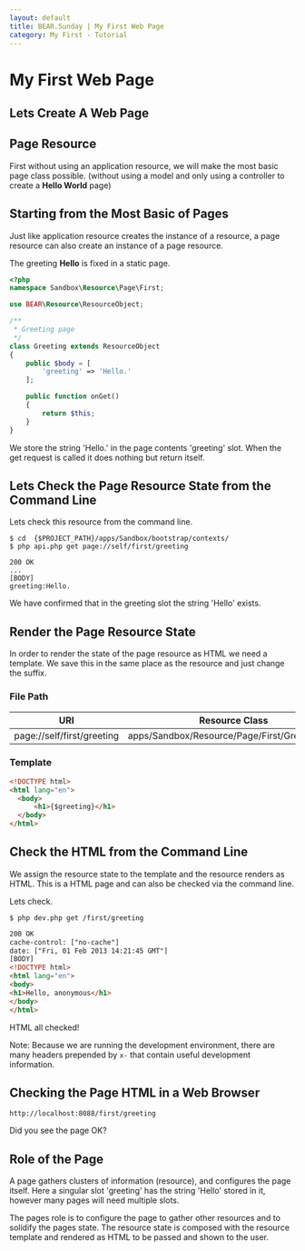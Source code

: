 ```yaml
---
layout: default
title: BEAR.Sunday | My First Web Page
category: My First - Tutorial
---
```


# My First Web Page

## Lets Create A Web Page

## Page Resource 

First without using an application resource, we will make the most basic page class possible.
(without using a model and only using a controller to create a **Hello World** page)

## Starting from the Most Basic of Pages 

Just like application resource creates the instance of a resource, 
a page resource can also create an instance of a page resource.

The greeting **Hello** is fixed in a static page.

```php
<?php
namespace Sandbox\Resource\Page\First;

use BEAR\Resource\ResourceObject;

/**
 * Greeting page
 */
class Greeting extends ResourceObject
{    
    public $body = [
        'greeting' => 'Hello.'
    ];

    public function onGet()
    {
        return $this;
    }
}
```

We store the string 'Hello.' in the page contents 'greeting' slot. 
When the get request is called it does nothing but return itself.

## Lets Check the Page Resource State from the Command Line 

Lets check this resource from the command line.

```
$ cd  {$PROJECT_PATH}/apps/Sandbox/bootstrap/contexts/
$ php api.php get page://self/first/greeting

200 OK
...
[BODY]
greeting:Hello.
```

We have confirmed that in the greeting slot the string 'Hello' exists.

## Render the Page Resource State 

In order to render the state of the page resource as HTML we need a template. 
We save this in the same place as the resource and just change the suffix.

### File Path 

|URI|Resource Class| Resource Template |
|---|--------------|-------------------|
|page://self/first/greeting | apps/Sandbox/Resource/Page/First/Greeting.php | apps/Sandbox/Resource/Page/First/Greeting.tpl |

### Template

```html
<!DOCTYPE html>
<html lang="en">
  <body>
      <h1>{$greeting}</h1>
  </body>
</html>
```

## Check the HTML from the Command Line 

We assign the resource state to the template and the resource renders as HTML.
This is a HTML page and can also be checked via the command line.

Lets check.

```
$ php dev.php get /first/greeting
```

```html
200 OK
cache-control: ["no-cache"]
date: ["Fri, 01 Feb 2013 14:21:45 GMT"]
[BODY]
<!DOCTYPE html>
<html lang="en">
<body>
<h1>Hello, anonymous</h1>
</body>
</html>
```

HTML all checked!

 Note: Because we are running the development environment, there are many headers prepended by `x-` that contain useful development information. 

## Checking the Page HTML in a Web Browser 

```
http://localhost:8088/first/greeting
```

Did you see the page OK?

## Role of the Page 

A page gathers clusters of information (resource), and configures the page itself.
Here a singular slot 'greeting' has the string 'Hello' stored in it, however many pages will need multiple slots.

The pages role is to configure the page to gather other resources and to solidify the pages state. 
The resource state is composed with the resource template and rendered as HTML to be passed and shown to the user.